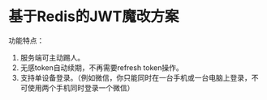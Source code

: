 # 基于Redis的JWT魔改方案

功能特点：

1. 服务端可主动踢人。
2. 无感token自动续期，不再需要refresh token操作。
3. 支持单设备登录。（例如微信，你只能同时在一台手机或一台电脑上登录，不可使用两个手机同时登录一个微信）
